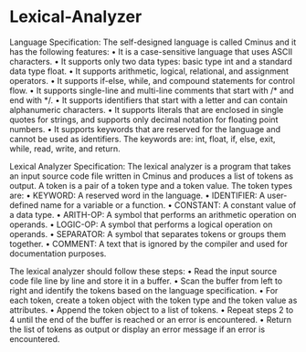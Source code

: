 # Lexical-Analyzer

Language Specification: The self-designed language is called Cminus and it has the following features:
	• It is a case-sensitive language that uses ASCII characters.
  • It supports only two data types: basic type int and a standard data type float.
  • It supports arithmetic, logical, relational, and assignment operators.
  • It supports if-else, while, and compound statements for control flow.
  • It supports single-line and multi-line comments that start with /* and end with */.
  • It supports identifiers that start with a letter and can contain alphanumeric characters.
  • It supports literals that are enclosed in single quotes for strings, and supports only decimal notation for floating point numbers.
  • It supports keywords that are reserved for the language and cannot be used as identifiers. The keywords are: int, float, if, else, exit, while, read, write, and return.

Lexical Analyzer Specification: The lexical analyzer is a program that takes an input source code file written in Cminus and produces a list of tokens as output. A token is a pair of a token type and a token value. The token types are:
  • KEYWORD: A reserved word in the language.
  • IDENTIFIER: A user-defined name for a variable or a function.
  • CONSTANT: A constant value of a data type.
  • ARITH-OP: A symbol that performs an arithmetic operation on operands.
  • LOGIC-OP: A symbol that performs a logical operation on operands.
  • SEPARATOR: A symbol that separates tokens or groups them together.
  • COMMENT: A text that is ignored by the compiler and used for documentation purposes.

The lexical analyzer should follow these steps:
  • Read the input source code file line by line and store it in a buffer.
  • Scan the buffer from left to right and identify the tokens based on the language specification.
  • For each token, create a token object with the token type and the token value as attributes.
  • Append the token object to a list of tokens.
  • Repeat steps 2 to 4 until the end of the buffer is reached or an error is encountered.
  • Return the list of tokens as output or display an error message if an error is encountered.
